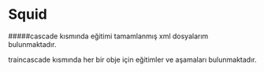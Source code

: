 # Squid 
#####cascade 
kısmında eğitimi tamamlanmış xml dosyalarım bulunmaktadır.

traincascade kısmında her bir obje için eğitimler ve aşamaları bulunmaktadır.


